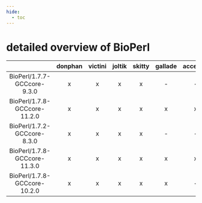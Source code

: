 ```yaml
---
hide:
  - toc
---
```


detailed overview of BioPerl
============================

| |donphan|victini|joltik|skitty|gallade|accelgor|swalot|doduo|
| :---: | :---: | :---: | :---: | :---: | :---: | :---: | :---: | :---: |
|BioPerl/1.7.7-GCCcore-9.3.0|x|x|x|x|-|-|x|x|
|BioPerl/1.7.8-GCCcore-11.2.0|x|x|x|x|x|x|x|x|
|BioPerl/1.7.2-GCCcore-8.3.0|x|x|x|x|-|-|x|x|
|BioPerl/1.7.8-GCCcore-11.3.0|x|x|x|x|x|x|x|x|
|BioPerl/1.7.8-GCCcore-10.2.0|x|x|x|x|x|-|x|x|
